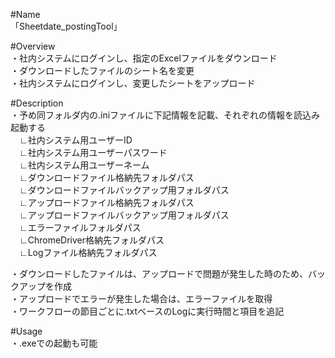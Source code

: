 #Name  
「Sheetdate_postingTool」  

#Overview  
・社内システムにログインし、指定のExcelファイルをダウンロード  
・ダウンロードしたファイルのシート名を変更  
・社内システムにログインし、変更したシートをアップロード  

#Description  
・予め同フォルダ内の.iniファイルに下記情報を記載、それぞれの情報を読込み起動する  
　∟社内システム用ユーザーID  
　∟社内システム用ユーザーパスワード  
　∟社内システム用ユーザーネーム  
　∟ダウンロードファイル格納先フォルダパス  
　∟ダウンロードファイルバックアップ用フォルダパス  
　∟アップロードファイル格納先フォルダパス  
　∟アップロードファイルバックアップ用フォルダパス  
　∟エラーファイルフォルダパス  
　∟ChromeDriver格納先フォルダパス  
　∟Logファイル格納先フォルダパス  

・ダウンロードしたファイルは、アップロードで問題が発生した時のため、バックアップを作成  
・アップロードでエラーが発生した場合は、エラーファイルを取得  
・ワークフローの節目ごとに.txtベースのLogに実行時間と項目を追記  

#Usage  
・.exeでの起動も可能  
